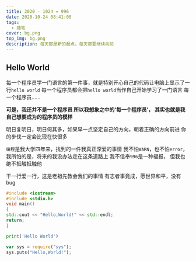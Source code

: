 ```yaml
---
title: 2020 - 1024 = 996
date: 2020-10-24 08:41:00
tags: 
  - 随笔
cover: bg.png
top_img: bg.png
description: 每天都是新的起点，每天都要继续向前
---
```


## Hello World

每一个程序员学一门语言的第一件事，就是特别开心自己的代码让电脑上显示了一行`hello world`
每一个程序员都会把`hello world`当作自己开始学习了一门语言
每一个程序员......

**可是，我还并不是一个程序员
所以我想象之中的‘每一个程序员’，
其实也就是我自己想要成为的程序员的模样**

明日复明日，明日何其多，如果早一点坚定自己的方向，朝着正确的方向前进
你的步伐一定会比现在快很多

`编程`是我大学四年来，找到的一件我真正深爱的事情
我不怕`WARN`，也不怕`error`，
我所怕的是，将来的我没办法走在这条道路上
我不信奉`996`是一种福报，
但我也绝不抵触抵触他

干一行爱一行，这是老祖先教会我们的事情
有志者事竟成，愿世界和平，没有bug

```C++
#include <iostream>         
#include <stdio.h>        
void main()  
{
std::cout << "Hello,World!" << std::endl;
return;
} 
```
```python
print('Hello World')
```
```JavaScript
var sys = require("sys");
sys.puts("Hello,World!"); 
```